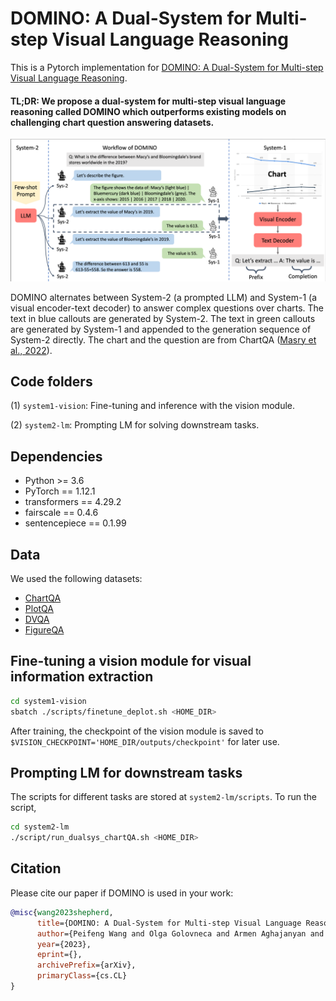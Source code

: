 # DOMINO: A Dual-System for Multi-step Visual Language Reasoning

This is a Pytorch implementation for [DOMINO: A Dual-System for Multi-step Visual Language Reasoning]().

#### TL;DR: We propose a dual-system for multi-step visual language reasoning called DOMINO which outperforms existing models on challenging chart question answering datasets. 

<img src="images/workflow.png" alt="show" style="zoom:90%;" />

DOMINO alternates between System-2 (a prompted LLM) and System-1 (a visual encoder-text decoder) to answer complex questions over charts. The text in blue callouts are generated by System-2. The text in green callouts are generated by System-1 and appended to the generation sequence of System-2 directly. The chart and the question are from ChartQA ([Masry et al., 2022](https://aclanthology.org/2022.findings-acl.177/)).

## Code folders

(1) `system1-vision`: Fine-tuning and inference with the vision module.

(2) `system2-lm`: Prompting LM for solving downstream tasks.

## Dependencies

- Python >= 3.6
- PyTorch == 1.12.1
- transformers == 4.29.2
- fairscale == 0.4.6
- sentencepiece == 0.1.99

## Data

We used the following datasets:
- [ChartQA](https://github.com/vis-nlp/ChartQA/tree/main/ChartQA%20Dataset)
- [PlotQA](https://github.com/NiteshMethani/PlotQA)
- [DVQA](https://kushalkafle.com/projects/dvqa.html)
- [FigureQA](https://www.microsoft.com/en-us/research/project/figureqa-dataset/)

## Fine-tuning a vision module for visual information extraction

```bash
cd system1-vision
sbatch ./scripts/finetune_deplot.sh <HOME_DIR>
```
After training, the checkpoint of the vision module is saved to `$VISION_CHECKPOINT='HOME_DIR/outputs/checkpoint'` for later use.

## Prompting LM for downstream tasks

The scripts for different tasks are stored at `system2-lm/scripts`. To run the script,
```bash
cd system2-lm
./script/run_dualsys_chartQA.sh <HOME_DIR>
```

## Citation

Please cite our paper if DOMINO is used in your work:

```bibtex 
@misc{wang2023shepherd,
      title={DOMINO: A Dual-System for Multi-step Visual Language Reasoning}, 
      author={Peifeng Wang and Olga Golovneca and Armen Aghajanyan and Xiang Ren and Muhao Chen and Asli Celikyilmaz and Maryam Fazel-Zarandi},
      year={2023},
      eprint={},
      archivePrefix={arXiv},
      primaryClass={cs.CL}
}
```